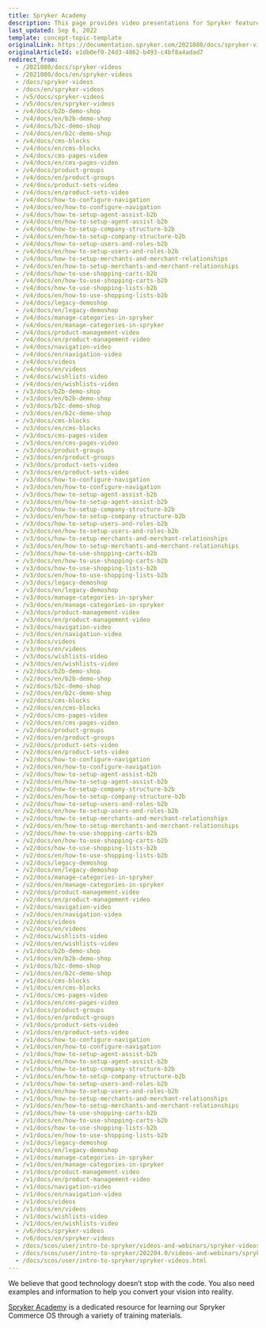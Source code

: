 ```yaml
---
title: Spryker Academy
description: This page provides video presentations for Spryker features.
last_updated: Sep 6, 2022
template: concept-topic-template
originalLink: https://documentation.spryker.com/2021080/docs/spryker-videos
originalArticleId: e1db0ef0-24d3-4862-b493-c4bf8a4adad7
redirect_from:
  - /2021080/docs/spryker-videos
  - /2021080/docs/en/spryker-videos
  - /docs/spryker-videos
  - /docs/en/spryker-videos
  - /v5/docs/spryker-videos
  - /v5/docs/en/spryker-videos
  - /v4/docs/b2b-demo-shop
  - /v4/docs/en/b2b-demo-shop  
  - /v4/docs/b2c-demo-shop
  - /v4/docs/en/b2c-demo-shop
  - /v4/docs/cms-blocks
  - /v4/docs/en/cms-blocks
  - /v4/docs/cms-pages-video
  - /v4/docs/en/cms-pages-video
  - /v4/docs/product-groups
  - /v4/docs/en/product-groups
  - /v4/docs/product-sets-video
  - /v4/docs/en/product-sets-video
  - /v4/docs/how-to-configure-navigation
  - /v4/docs/en/how-to-configure-navigation
  - /v4/docs/how-to-setup-agent-assist-b2b
  - /v4/docs/en/how-to-setup-agent-assist-b2b
  - /v4/docs/how-to-setup-company-structure-b2b
  - /v4/docs/en/how-to-setup-company-structure-b2b
  - /v4/docs/how-to-setup-users-and-roles-b2b
  - /v4/docs/en/how-to-setup-users-and-roles-b2b
  - /v4/docs/how-to-setup-merchants-and-merchant-relationships
  - /v4/docs/en/how-to-setup-merchants-and-merchant-relationships
  - /v4/docs/how-to-use-shopping-carts-b2b
  - /v4/docs/en/how-to-use-shopping-carts-b2b
  - /v4/docs/how-to-use-shopping-lists-b2b
  - /v4/docs/en/how-to-use-shopping-lists-b2b
  - /v4/docs/legacy-demoshop
  - /v4/docs/en/legacy-demoshop
  - /v4/docs/manage-categories-in-spryker
  - /v4/docs/en/manage-categories-in-spryker
  - /v4/docs/product-management-video
  - /v4/docs/en/product-management-video
  - /v4/docs/navigation-video
  - /v4/docs/en/navigation-video
  - /v4/docs/videos
  - /v4/docs/en/videos
  - /v4/docs/wishlists-video
  - /v4/docs/en/wishlists-video
  - /v3/docs/b2b-demo-shop
  - /v3/docs/en/b2b-demo-shop
  - /v3/docs/b2c-demo-shop
  - /v3/docs/en/b2c-demo-shop
  - /v3/docs/cms-blocks
  - /v3/docs/en/cms-blocks
  - /v3/docs/cms-pages-video
  - /v3/docs/en/cms-pages-video
  - /v3/docs/product-groups
  - /v3/docs/en/product-groups
  - /v3/docs/product-sets-video
  - /v3/docs/en/product-sets-video
  - /v3/docs/how-to-configure-navigation
  - /v3/docs/en/how-to-configure-navigation
  - /v3/docs/how-to-setup-agent-assist-b2b
  - /v3/docs/en/how-to-setup-agent-assist-b2b
  - /v3/docs/how-to-setup-company-structure-b2b
  - /v3/docs/en/how-to-setup-company-structure-b2b
  - /v3/docs/how-to-setup-users-and-roles-b2b
  - /v3/docs/en/how-to-setup-users-and-roles-b2b
  - /v3/docs/how-to-setup-merchants-and-merchant-relationships
  - /v3/docs/en/how-to-setup-merchants-and-merchant-relationships
  - /v3/docs/how-to-use-shopping-carts-b2b
  - /v3/docs/en/how-to-use-shopping-carts-b2b
  - /v3/docs/how-to-use-shopping-lists-b2b
  - /v3/docs/en/how-to-use-shopping-lists-b2b
  - /v3/docs/legacy-demoshop
  - /v3/docs/en/legacy-demoshop
  - /v3/docs/manage-categories-in-spryker
  - /v3/docs/en/manage-categories-in-spryker
  - /v3/docs/product-management-video
  - /v3/docs/en/product-management-video
  - /v3/docs/navigation-video
  - /v3/docs/en/navigation-video
  - /v3/docs/videos
  - /v3/docs/en/videos
  - /v3/docs/wishlists-video
  - /v3/docs/en/wishlists-video
  - /v2/docs/b2b-demo-shop
  - /v2/docs/en/b2b-demo-shop
  - /v2/docs/b2c-demo-shop
  - /v2/docs/en/b2c-demo-shop
  - /v2/docs/cms-blocks
  - /v2/docs/en/cms-blocks
  - /v2/docs/cms-pages-video
  - /v2/docs/en/cms-pages-video
  - /v2/docs/product-groups
  - /v2/docs/en/product-groups
  - /v2/docs/product-sets-video
  - /v2/docs/en/product-sets-video
  - /v2/docs/how-to-configure-navigation
  - /v2/docs/en/how-to-configure-navigation
  - /v2/docs/how-to-setup-agent-assist-b2b
  - /v2/docs/en/how-to-setup-agent-assist-b2b
  - /v2/docs/how-to-setup-company-structure-b2b
  - /v2/docs/en/how-to-setup-company-structure-b2b
  - /v2/docs/how-to-setup-users-and-roles-b2b
  - /v2/docs/en/how-to-setup-users-and-roles-b2b
  - /v2/docs/how-to-setup-merchants-and-merchant-relationships
  - /v2/docs/en/how-to-setup-merchants-and-merchant-relationships
  - /v2/docs/how-to-use-shopping-carts-b2b
  - /v2/docs/en/how-to-use-shopping-carts-b2b
  - /v2/docs/how-to-use-shopping-lists-b2b
  - /v2/docs/en/how-to-use-shopping-lists-b2b
  - /v2/docs/legacy-demoshop
  - /v2/docs/en/legacy-demoshop
  - /v2/docs/manage-categories-in-spryker
  - /v2/docs/en/manage-categories-in-spryker
  - /v2/docs/product-management-video
  - /v2/docs/en/product-management-video
  - /v2/docs/navigation-video
  - /v2/docs/en/navigation-video
  - /v2/docs/videos
  - /v2/docs/en/videos
  - /v2/docs/wishlists-video
  - /v2/docs/en/wishlists-video
  - /v1/docs/b2b-demo-shop
  - /v1/docs/en/b2b-demo-shop
  - /v1/docs/b2c-demo-shop
  - /v1/docs/en/b2c-demo-shop
  - /v1/docs/cms-blocks
  - /v1/docs/en/cms-blocks
  - /v1/docs/cms-pages-video
  - /v1/docs/en/cms-pages-video
  - /v1/docs/product-groups
  - /v1/docs/en/product-groups
  - /v1/docs/product-sets-video
  - /v1/docs/en/product-sets-video
  - /v1/docs/how-to-configure-navigation
  - /v1/docs/en/how-to-configure-navigation
  - /v1/docs/how-to-setup-agent-assist-b2b
  - /v1/docs/en/how-to-setup-agent-assist-b2b
  - /v1/docs/how-to-setup-company-structure-b2b
  - /v1/docs/en/how-to-setup-company-structure-b2b
  - /v1/docs/how-to-setup-users-and-roles-b2b
  - /v1/docs/en/how-to-setup-users-and-roles-b2b
  - /v1/docs/how-to-setup-merchants-and-merchant-relationships
  - /v1/docs/en/how-to-setup-merchants-and-merchant-relationships
  - /v1/docs/how-to-use-shopping-carts-b2b
  - /v1/docs/en/how-to-use-shopping-carts-b2b
  - /v1/docs/how-to-use-shopping-lists-b2b
  - /v1/docs/en/how-to-use-shopping-lists-b2b
  - /v1/docs/legacy-demoshop
  - /v1/docs/en/legacy-demoshop
  - /v1/docs/manage-categories-in-spryker
  - /v1/docs/en/manage-categories-in-spryker
  - /v1/docs/product-management-video
  - /v1/docs/en/product-management-video
  - /v1/docs/navigation-video
  - /v1/docs/en/navigation-video
  - /v1/docs/videos
  - /v1/docs/en/videos
  - /v1/docs/wishlists-video
  - /v1/docs/en/wishlists-video
  - /v6/docs/spryker-videos
  - /v6/docs/en/spryker-videos
  - /docs/scos/user/intro-to-spryker/videos-and-webinars/spryker-videos.html
  - /docs/scos/user/intro-to-spryker/202204.0/videos-and-webinars/spryker-videos.html
  - /docs/scos/user/intro-to-spryker/spryker-videos.html
---
```


We believe that good technology doesn’t stop with the code. You also need examples and information to help you convert your vision into reality.

[Spryker Academy](https://training.spryker.com/pages/spryker-tv) is a dedicated resource for learning our Spryker Commerce OS through a variety of training materials.



